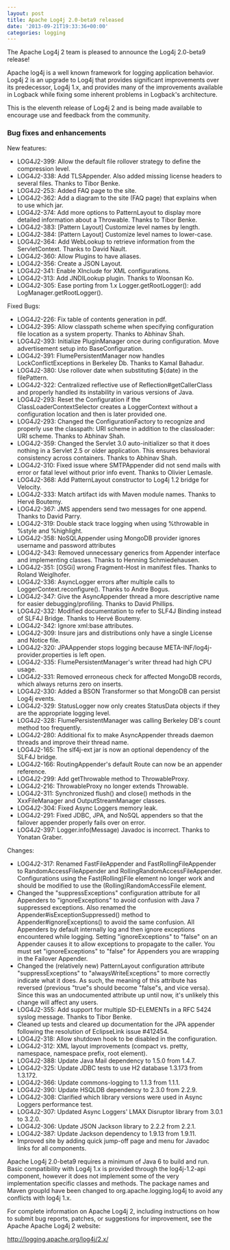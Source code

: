 ```yaml
---
layout: post
title: Apache Log4j 2.0-beta9 released
date: '2013-09-21T19:33:36+00:00'
categories: logging
---
```

<p>The Apache Log4j 2 team is pleased to announce the Log4j 2.0-beta9 release!</p>

<p>Apache log4j is a well known framework for logging application behavior. Log4j 2 is an upgrade to
Log4j that provides significant improvements over its predecessor, Log4j 1.x, and provides
many of the improvements available in Logback while fixing some inherent problems in Logback's
architecture.</p>

<p>This is the eleventh release of Log4j 2 and is being made available to encourage use and feedback from the community.</p>

<h3>Bug fixes and enhancements</h3>

<p>New features:</p>

<ul>
<li>LOG4J2-399:  Allow the default file rollover strategy to define the compression level. </li>
<li>LOG4J2-338:  Add TLSAppender. Also added missing license headers to several files. Thanks to Tibor Benke. </li>
<li>LOG4J2-253:  Added FAQ page to the site. </li>
<li>LOG4J2-362:  Add a diagram to the site (FAQ page) that explains when to use which jar. </li>
<li>LOG4J2-374:  Add more options to PatternLayout to display more detailed information about a Throwable. Thanks to Tibor Benke. </li>
<li>LOG4J2-383:  [Pattern Layout] Customize level names by length. </li>
<li>LOG4J2-384:  [Pattern Layout] Customize level names to lower-case. </li>
<li>LOG4J2-364:  Add WebLookup to retrieve information from the ServletContext. Thanks to David Nault. </li>
<li>LOG4J2-360:  Allow Plugins to have aliases. </li>
<li>LOG4J2-356:  Create a JSON Layout. </li>
<li>LOG4J2-341:  Enable XInclude for XML configurations. </li>
<li>LOG4J2-313:  Add JNDILookup plugin. Thanks to Woonsan Ko. </li>
<li>LOG4J2-305:  Ease porting from 1.x Logger.getRootLogger(): add LogManager.getRootLogger(). </li>
</ul>

<p>Fixed Bugs:</p>

<ul>
<li>LOG4J2-226:  Fix table of contents generation in pdf.</li> 
<li>LOG4J2-395:  Allow classpath scheme when specifying configuration file location as a system property. Thanks to Abhinav Shah. </li>
<li>LOG4J2-393:  Initialize PluginManager once during configuration. Move advertisement setup into BaseConfiguration. </li>
<li>LOG4J2-391:  FlumePersistentManager now handles LockConflictExceptions in Berkeley Db. Thanks to Kamal Bahadur. </li>
<li>LOG4J2-380:  Use rollover date when substituting ${date} in the filePattern. </li>
<li>LOG4J2-322:  Centralized reflective use of Reflection#getCallerClass and properly handled its instability in various versions
        of Java. </li>
<li>LOG4J2-293:  Reset the Configuration if the ClassLoaderContextSelector creates a LoggerContext without a configuration
        location and then is later provided one. </li>
<li>LOG4J2-293:  Changed the ConfigurationFactory to recognize and properly use the classpath: URI scheme in addition to the
        classloader: URI scheme. Thanks to Abhinav Shah. </li>
<li>LOG4J2-359:  Changed the Servlet 3.0 auto-initializer so that it does nothing in a Servlet 2.5 or older application. This
        ensures behavioral consistency across containers. Thanks to Abhinav Shah. </li>
<li>LOG4J2-310:  Fixed issue where SMTPAppender did not send mails with error or fatal level without prior info event. Thanks to Olivier Lemasle. </li>
<li>LOG4J2-368:  Add PatternLayout constructor to Log4j 1.2 bridge for Velocity. </li>
<li>LOG4J2-333:  Match artifact ids with Maven module names. Thanks to Hervé Boutemy. </li>
<li>LOG4J2-367:  JMS appenders send two messages for one append. Thanks to David Parry. </li>
<li>LOG4J2-319:  Double stack trace logging when using %throwable in %style and %highlight. </li>
<li>LOG4J2-358:  NoSQLAppender using MongoDB provider ignores username and password attributes </li>
<li>LOG4J2-343:  Removed unnecessary generics from Appender interface and implementing classes. Thanks to Henning Schmiedehausen. </li>
<li>LOG4J2-351:  [OSGi] wrong Fragment-Host in manifest files. Thanks to Roland Weiglhofer. </li>
<li>LOG4J2-336:  AsyncLogger errors after multiple calls to LoggerContext.reconfigure(). Thanks to Andre Bogus. </li>
<li>LOG4J2-347:  Give the AsyncAppender thread a more descriptive name for easier debugging/profiling. Thanks to David Phillips. </li>
<li>LOG4J2-332:  Modified documentation to refer to SLF4J Binding instead of SLF4J Bridge. Thanks to Hervé Boutemy. </li>
<li>LOG4J2-342:  Ignore xml:base attributes. </li>
<li>LOG4J2-309:  Insure jars and distributions only have a single License and Notice file. </li>
<li>LOG4J2-320:  JPAAppender stops logging because META-INF/log4j-provider.properties is left open. </li>
<li>LOG4J2-335:  FlumePersistentManager's writer thread had high CPU usage. </li>
<li>LOG4J2-331:  Removed erroneous check for affected MongoDB records, which always returns zero on inserts. </li>
<li>LOG4J2-330:  Added a BSON Transformer so that MongoDB can persist Log4j events. </li>
<li>LOG4J2-329:  StatusLogger now only creates StatusData objects if they are the appropriate logging level. </li>
<li>LOG4J2-328:  FlumePersistentManager was calling Berkeley DB's count method too frequently. </li>
<li>LOG4J2-280:  Additional fix to make AsyncAppender threads daemon threads and improve their thread name.</li> 
<li>LOG4J2-165:  The slf4j-ext jar is now an optional dependency of the SLF4J bridge. </li>
<li>LOG4J2-166:  RoutingAppender's default Route can now be an appender reference. </li>
<li>LOG4J2-299:  Add getThrowable method to ThrowableProxy. </li>
<li>LOG4J2-216:  ThrowableProxy no longer extends Throwable. </li>
<li>LOG4J2-311:  Synchronized flush() and close() methods in the XxxFileManager and OutputStreamManager classes. </li>
<li>LOG4J2-304:  Fixed Async Loggers memory leak. </li>
<li>LOG4J2-291:  Fixed JDBC, JPA, and NoSQL appenders so that the failover appender properly fails over on error. </li>
<li>LOG4J2-397:  Logger.info(Message) Javadoc is incorrect. Thanks to Yonatan Graber. </li>
</ul>

<p>Changes:</p>

<ul>
<li>LOG4J2-317:  Renamed FastFileAppender and FastRollingFileAppender to RandomAccessFileAppender
        and RollingRandomAccessFileAppender. Configurations using the Fast(Rolling)File element
        no longer work and should be modified to use the (Rolling)RandomAccessFile element. </li>
<li>Changed the "suppressExceptions" configuration attribute for all Appenders to "ignoreExceptions" to avoid
        confusion with Java 7 suppressed exceptions. Also renamed the Appender#isExceptionSuppressed() method to
        Appender#ignoreExceptions() to avoid the same confusion. All Appenders by default internally log and then ignore
        exceptions encountered while logging. Setting "ignoreExceptions" to "false" on an Appender causes it to allow
        exceptions to propagate to the caller. You must set "ignoreExceptions" to "false" for Appenders you are wrapping
        in the Failover Appender. </li>
<li>Changed the (relatively new) PatternLayout configuration attribute "suppressExceptions" to
        "alwaysWriteExceptions" to more correctly indicate what it does. As such, the meaning of this attribute has
        reversed (previous "true"s should become "false"s, and vice versa). Since this was an undocumented attribute up
        until now, it's unlikely this change will affect any users. </li>
<li>LOG4J2-355:  Add support for multiple SD-ELEMENTs in a RFC 5424 syslog message. Thanks to Tibor Benke. </li>
<li>Cleaned up tests and cleared up documentation for the JPA appender following the resolution of EclipseLink
        issue #412454. </li>
<li>LOG4J2-318:  Allow shutdown hook to be disabled in the configuration. </li>
<li>LOG4J2-312:  XML layout improvements (compact vs. pretty, namespace, namespace prefix, root element). </li>
<li>LOG4J2-388:  Update Java Mail dependency to 1.5.0 from 1.4.7. </li>
<li>LOG4J2-325:  Update JDBC tests to use H2 database 1.3.173 from 1.3.172. </li>
<li>LOG4J2-366:  Update commons-logging to 1.1.3 from 1.1.1. </li>
<li>LOG4J2-390:  Update HSQLDB dependency to 2.3.0 from 2.2.9. </li>
<li>LOG4J2-308:  Clarified which library versions were used in Async Loggers performance test. </li>
<li>LOG4J2-307:  Updated Async Loggers' LMAX Disruptor library from 3.0.1 to 3.2.0. </li>
<li>LOG4J2-306:  Update JSON Jackson library to 2.2.2 from 2.2.1. </li>
<li>LOG4J2-387:  Update Jackson dependency to 1.9.13 from 1.9.11. </li>
<li>Improved site by adding quick jump-off page and menu for Javadoc links for all components. </li>
</ul>

<p>Apache Log4j 2.0-beta9 requires a minimum of Java 6 to build and run. Basic compatibility with
Log4j 1.x is provided through the log4j-1.2-api component, however it does not implement some of the
very implementation specific classes and methods. The package names and Maven groupId have been changed to
org.apache.logging.log4j to avoid any conflicts with log4j 1.x.</p>

<p>For complete information on Apache Log4j 2, including instructions on how to submit bug reports,
patches, or suggestions for improvement, see the Apache Apache Log4j 2 website:</p>

<p><a href="http://logging.apache.org/log4j/2.x/">http://logging.apache.org/log4j/2.x/</a><p>
